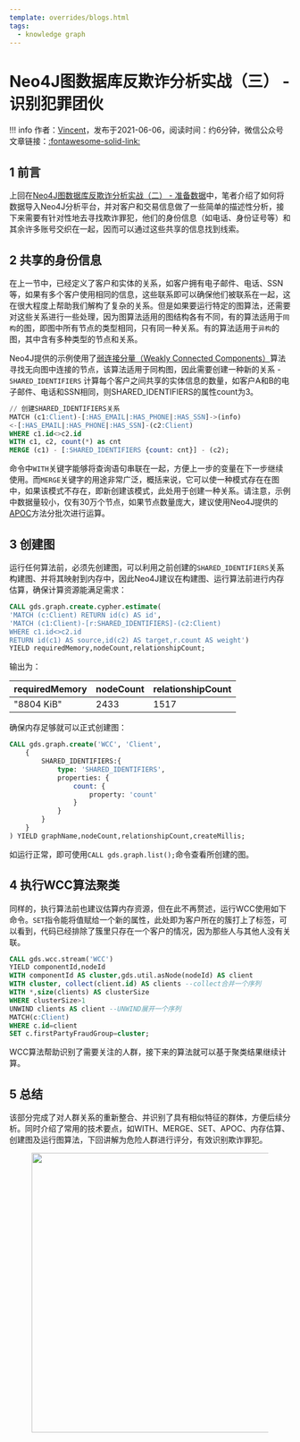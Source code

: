 ```yaml
---
template: overrides/blogs.html
tags:
  - knowledge graph
---
```


# Neo4J图数据库反欺诈分析实战（三） - 识别犯罪团伙

!!! info
    作者：[Vincent](https://github.com/Realvincentyuan)，发布于2021-06-06，阅读时间：约6分钟，微信公众号文章链接：[:fontawesome-solid-link:](https://mp.weixin.qq.com/s?__biz=MzI4Mjk3NzgxOQ==&mid=2247485261&idx=1&sn=9bbe4e099d7e199d749540797e82e443&chksm=eb90f439dce77d2fb5a8f06707844f0eef22667821f97d9e509563a36cebb2ed1903994056dd&token=1481538225&lang=zh_CN#rd)

## 1 前言

上回在[Neo4J图数据库反欺诈分析实战（二） - 准备数据](https://mp.weixin.qq.com/s?__biz=MzI4Mjk3NzgxOQ==&mid=2247485256&idx=1&sn=0d87a1d090f7282f85f3d2395372c8ed&chksm=eb90f43cdce77d2af75e6313e945a83f2309743e7e7e0855c99d9ecece6f3d24f3ad06ae80a4&token=771475859&lang=zh_CN#rd)中，笔者介绍了如何将数据导入Neo4J分析平台，并对客户和交易信息做了一些简单的描述性分析，接下来需要有针对性地去寻找欺诈罪犯，他们的身份信息（如电话、身份证号等）和其余许多账号交织在一起，因而可以通过这些共享的信息找到线索。

## 2 共享的身份信息

在上一节中，已经定义了客户和实体的关系，如客户拥有电子邮件、电话、SSN等，如果有多个客户使用相同的信息，这些联系即可以确保他们被联系在一起，这在很大程度上帮助我们解构了复杂的关系。但是如果要运行特定的图算法，还需要对这些关系进行一些处理，因为图算法适用的图结构各有不同，有的算法适用于`同构`的图，即图中所有节点的类型相同，只有同一种关系。有的算法适用于`异构`的图，其中含有多种类型的节点和关系。

Neo4J提供的示例使用了[弱连接分量（Weakly Connected Components）](https://neo4j.com/docs/graph-data-science/current/algorithms/wcc/ 'Weakly Connected Components')算法寻找无向图中连接的节点，该算法适用于同构图，因此需要创建一种新的关系 - `SHARED_IDENTIFIERS` 计算每个客户之间共享的实体信息的数量，如客户A和B的电子邮件、电话和SSN相同，则SHARED_IDENTIFIERS的属性count为3。

```sql
// 创建SHARED_IDENTIFIERS关系
MATCH (c1:Client)-[:HAS_EMAIL|:HAS_PHONE|:HAS_SSN]->(info)
<-[:HAS_EMAIL|:HAS_PHONE|:HAS_SSN]-(c2:Client)
WHERE c1.id<>c2.id
WITH c1, c2, count(*) as cnt
MERGE (c1) - [:SHARED_IDENTIFIERS {count: cnt}] - (c2);
```

命令中`WITH`关键字能够将查询语句串联在一起，方便上一步的变量在下一步继续使用。而`MERGE`关键字的用途非常广泛，概括来说，它可以使一种模式存在在图中，如果该模式不存在，即新创建该模式，此处用于创建一种关系。请注意，示例中数据量较小，仅有30万个节点，如果节点数量庞大，建议使用Neo4J提供的[APOC](https://neo4j.com/labs/apoc/4.2/overview/apoc.periodic/apoc.periodic.iterate/ 'apoc.periodic.iterate')方法分批次进行运算。

## 3 创建图

运行任何算法前，必须先创建图，可以利用之前创建的`SHARED_IDENTIFIERS`关系构建图、并将其映射到内存中，因此Neo4J建议在构建图、运行算法前进行内存估算，确保计算资源能满足需求：

```sql
CALL gds.graph.create.cypher.estimate(
'MATCH (c:Client) RETURN id(c) AS id',
'MATCH (c1:Client)-[r:SHARED_IDENTIFIERS]-(c2:Client)
WHERE c1.id<>c2.id
RETURN id(c1) AS source,id(c2) AS target,r.count AS weight')
YIELD requiredMemory,nodeCount,relationshipCount;
```

输出为：

| requiredMemory | nodeCount | relationshipCount |
|---|---|---|
| "8804 KiB" | 2433 | 1517 |

确保内存足够就可以正式创建图：

```sql
CALL gds.graph.create('WCC', 'Client',
	{
    	SHARED_IDENTIFIERS:{
        	type: 'SHARED_IDENTIFIERS',
        	properties: {
            	count: {
                	property: 'count'
                }
            }
        }
	}
) YIELD graphName,nodeCount,relationshipCount,createMillis;
```

如运行正常，即可使用`CALL gds.graph.list();`命令查看所创建的图。

## 4 执行WCC算法聚类

同样的，执行算法前也建议估算内存资源，但在此不再赘述，运行WCC使用如下命令。`SET`指令能将值赋给一个新的属性，此处即为客户所在的簇打上了标签，可以看到，代码已经排除了簇里只存在一个客户的情况，因为那些人与其他人没有关联。

```sql
CALL gds.wcc.stream('WCC')
YIELD componentId,nodeId
WITH componentId AS cluster,gds.util.asNode(nodeId) AS client
WITH cluster, collect(client.id) AS clients --collect合并一个序列
WITH *,size(clients) AS clusterSize
WHERE clusterSize>1
UNWIND clients AS client --UNWIND展开一个序列
MATCH(c:Client)
WHERE c.id=client
SET c.firstPartyFraudGroup=cluster;
```

WCC算法帮助识别了需要关注的人群，接下来的算法就可以基于聚类结果继续计算。

## 5 总结

该部分完成了对人群关系的重新整合、并识别了具有相似特征的群体，方便后续分析。同时介绍了常用的技术要点，如WITH、MERGE、SET、APOC、内存估算、创建图及运行图算法，下回讲解为危险人群进行评分，有效识别欺诈罪犯。

<figure>
  <img src="https://cdn.jsdelivr.net/gh/BulletTech2021/Pics/2021-6-14/1623639526512-1080P%20(Full%20HD)%20-%20Tail%20Pic.png" width="500" />
</figure>
